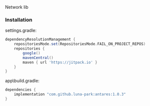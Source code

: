 Network lib

### Installation

settings.gradle:
```groovy
dependencyResolutionManagement {
    repositoriesMode.set(RepositoriesMode.FAIL_ON_PROJECT_REPOS)
    repositories {
        google()
        mavenCentral()
        maven { url 'https://jitpack.io' }
    }
}
```

app\build.gradle:
```groovy
dependencies {
    implementation "com.github.luna-park:antares:1.0.3"
}
```

